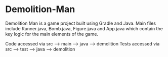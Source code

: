 # Demolition-Man
Demolition Man is a game project built using Gradle and Java. Main files include Runner.java, Bomb.java, Figure.java and App.java which contain the key logic for the main elements of the game.

Code accessed via src --> main --> java --> demolition
Tests accessed via src --> test --> java --> demolition
